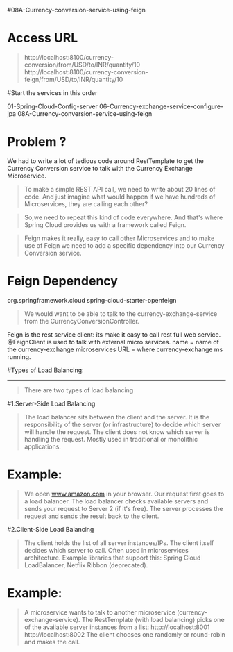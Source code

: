 #08A-Currency-conversion-service-using-feign
# Access URL
>http://localhost:8100/currency-conversion/from/USD/to/INR/quantity/10
>http://localhost:8100/currency-conversion-feign/from/USD/to/INR/quantity/10

#Start the services in this order
>
01-Spring-Cloud-Config-server
06-Currency-exchange-service-configure-jpa
08A-Currency-conversion-service-using-feign

# Problem ?
>
We had to write a lot of tedious code around RestTemplate to get the Currency Conversion
service to talk with the Currency Exchange Microservice.

>To make a simple REST API call, we need to write about 20 lines of code. 
	And just imagine what would happen if we have hundreds of Microservices, they are calling each other?

> So,we need to repeat this kind of code everywhere.
And that's where Spring Cloud provides us with a framework called Feign.

> Feign makes it really, easy to call other Microservices and to make use of Feign
we need to add a specific dependency into our Currency Conversion service.

# Feign Dependency
>
<dependency>
		<groupId>org.springframework.cloud</groupId>
		<artifactId>spring-cloud-starter-openfeign</artifactId>
</dependency>

> We would want to be able to talk to the currency-exchange-service from the CurrencyConversionController.

>
Feign is the rest service client: its make it easy to call rest full web service.
@FeignClient is used to talk with external micro services.
	name = name of the currency-exchange microservices
	URL = where currency-exchange ms running.
	
#Types of Load Balancing:
************************
>There are two types of load balancing

#1.Server-Side Load Balancing
>   The load balancer sits between the client and the server.
    It is the responsibility of the server (or infrastructure) to decide which server will handle the request.
    The client does not know which server is handling the request.
    Mostly used in traditional or monolithic applications.

# Example:
>   We open www.amazon.com in your browser.
    Our request first goes to a load balancer.
    The load balancer checks available servers and sends your request to Server 2 (if it's free).
    The server processes the request and sends the result back to the client.

#2.Client-Side Load Balancing
>   The client holds the list of all server instances/IPs.
    The client itself decides which server to call.
    Often used in microservices architecture.
    Example libraries that support this: Spring Cloud LoadBalancer, Netflix Ribbon (deprecated).

# Example:
>   A microservice wants to talk to another microservice (currency-exchange-service).
    The RestTemplate (with load balancing) picks one of the available server instances from a list:
        http://localhost:8001
        http://localhost:8002
    The client chooses one randomly or round-robin and makes the call.


